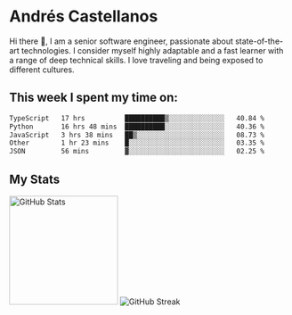 # Andrés Castellanos

Hi there 👋, I am a senior software engineer, passionate about state-of-the-art technologies. I consider myself highly adaptable and a fast learner with a range of deep technical skills. I love traveling and being exposed to different cultures.

## This week I spent my time on:

<!--START_SECTION:waka-->

```txt
TypeScript   17 hrs          ██████████▒░░░░░░░░░░░░░░   40.84 %
Python       16 hrs 48 mins  ██████████░░░░░░░░░░░░░░░   40.36 %
JavaScript   3 hrs 38 mins   ██▒░░░░░░░░░░░░░░░░░░░░░░   08.73 %
Other        1 hr 23 mins    █░░░░░░░░░░░░░░░░░░░░░░░░   03.35 %
JSON         56 mins         ▓░░░░░░░░░░░░░░░░░░░░░░░░   02.25 %
```

<!--END_SECTION:waka-->

## My Stats

<img height="195" src="https://github-readme-stats.vercel.app/api?username=andrescv&show_icons=true&theme=onedark&hide_border=true&card_width=495" alt="GitHub Stats" />

<img src="https://streak-stats.demolab.com?user=andrescv&theme=one-dark-pro&hide_border=true" alt="GitHub Streak" />
